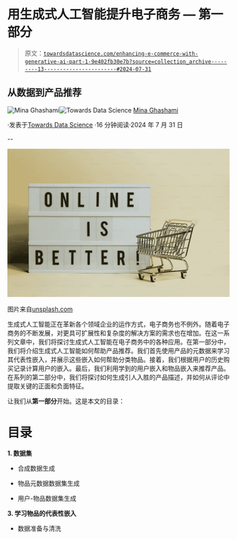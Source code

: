 # 用生成式人工智能提升电子商务 — 第一部分

> 原文：[`towardsdatascience.com/enhancing-e-commerce-with-generative-ai-part-1-9e402fb30e7b?source=collection_archive---------13-----------------------#2024-07-31`](https://towardsdatascience.com/enhancing-e-commerce-with-generative-ai-part-1-9e402fb30e7b?source=collection_archive---------13-----------------------#2024-07-31)

## 从数据到产品推荐

[](https://medium.com/@mina.ghashami?source=post_page---byline--9e402fb30e7b--------------------------------)![Mina Ghashami](https://medium.com/@mina.ghashami?source=post_page---byline--9e402fb30e7b--------------------------------)[](https://towardsdatascience.com/?source=post_page---byline--9e402fb30e7b--------------------------------)![Towards Data Science](https://towardsdatascience.com/?source=post_page---byline--9e402fb30e7b--------------------------------) [Mina Ghashami](https://medium.com/@mina.ghashami?source=post_page---byline--9e402fb30e7b--------------------------------)

·发表于[Towards Data Science](https://towardsdatascience.com/?source=post_page---byline--9e402fb30e7b--------------------------------) ·16 分钟阅读·2024 年 7 月 31 日

--

![](img/639f05553254a4e2b8989e943a2f9e28.png)

图片来自[unsplash.com](https://unsplash.com/photos/a-shopping-cart-next-to-a-sign-that-says-online-is-better-ByoLORRlUdk)

生成式人工智能正在革新各个领域企业的运作方式，电子商务也不例外。随着电子商务的不断发展，对更具可扩展性和复杂度的解决方案的需求也在增加。在这一系列文章中，我们将探讨生成式人工智能在电子商务中的各种应用。在第一部分中，我们将介绍生成式人工智能如何帮助产品推荐。我们首先使用产品的元数据来学习其代表性嵌入，并展示这些嵌入如何帮助分类物品。接着，我们根据用户的历史购买记录计算用户的嵌入。最后，我们利用学到的用户嵌入和物品嵌入来推荐产品。在系列的第二部分中，我们将探讨如何生成引人入胜的产品描述，并如何从评论中提取关键的正面和负面特征。

让我们从**第一部分**开始。这是本文的目录：

# 目录

**1\. 数据集**

+   合成数据生成

+   物品元数据数据集生成

+   用户-物品数据集生成

**3\. 学习物品的代表性嵌入**

+   数据准备与清洗
